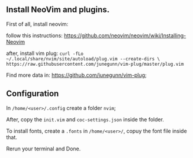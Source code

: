 ## Install NeoVim and plugins.
First of all, install neovim:

follow this instructions: https://github.com/neovim/neovim/wiki/Installing-Neovim

after, install vim plug:
`curl -fLo ~/.local/share/nvim/site/autoload/plug.vim --create-dirs \
    https://raw.githubusercontent.com/junegunn/vim-plug/master/plug.vim`

Find more data in: https://github.com/junegunn/vim-plug;

## Configuration

In `/home/<user>/.config` create a folder `nvim`;

After, copy the `init.vim` and `coc-settings.json` inside the folder.

To install fonts, create a `.fonts` in `/home/<user>/`, copuy the font file inside that.

Rerun your terminal and Done.
